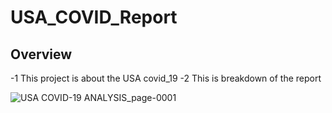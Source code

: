 ﻿# USA_COVID_Report
## Overview 
-1 This project is about the USA covid_19 
-2 This is breakdown of the report

![USA COVID-19 ANALYSIS_page-0001](https://github.com/user-attachments/assets/79e700f1-7516-4f00-a49f-36c998fec336)
